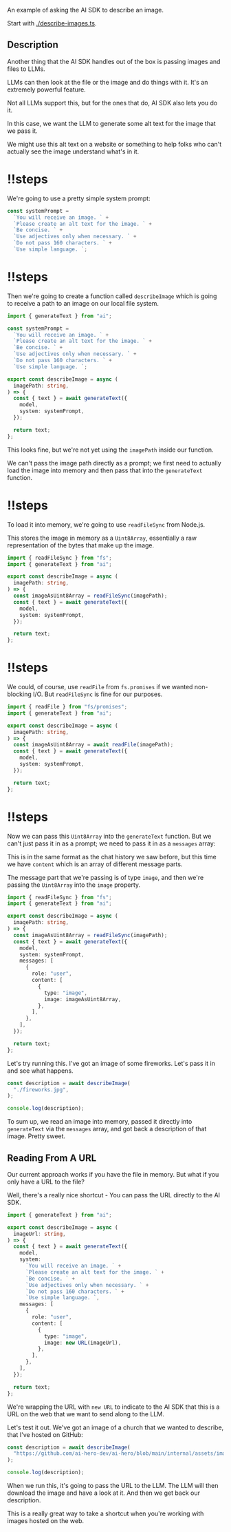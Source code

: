 An example of asking the AI SDK to describe an image.

Start with [./describe-images.ts](./describe-images.ts).

## Description

Another thing that the AI SDK handles out of the box is passing images and files to LLMs.

LLMs can then look at the file or the image and do things with it. It's an extremely powerful feature.

Not all LLMs support this, but for the ones that do, AI SDK also lets you do it.

In this case, we want the LLM to generate some alt text for the image that we pass it.

We might use this alt text on a website or something to help folks who can't actually see the image understand what's in it.

<Scrollycoding>

# !!steps

We're going to use a pretty simple system prompt:

```ts ! example.ts
const systemPrompt =
  `You will receive an image. ` +
  `Please create an alt text for the image. ` +
  `Be concise. ` +
  `Use adjectives only when necessary. ` +
  `Do not pass 160 characters. ` +
  `Use simple language. `;
```

# !!steps

Then we're going to create a function called `describeImage` which is going to receive a path to an image on our local file system.

```ts ! example.ts
import { generateText } from "ai";

const systemPrompt =
  `You will receive an image. ` +
  `Please create an alt text for the image. ` +
  `Be concise. ` +
  `Use adjectives only when necessary. ` +
  `Do not pass 160 characters. ` +
  `Use simple language. `;

export const describeImage = async (
  imagePath: string,
) => {
  const { text } = await generateText({
    model,
    system: systemPrompt,
  });

  return text;
};
```

</Scrollycoding>

This looks fine, but we're not yet using the `imagePath` inside our function.

We can't pass the image path directly as a prompt; we first need to actually load the image into memory and then pass that into the `generateText` function.

<Scrollycoding>

# !!steps

To load it into memory, we're going to use `readFileSync` from Node.js.

This stores the image in memory as a `Uint8Array`, essentially a raw representation of the bytes that make up the image.

```ts ! example.ts
import { readFileSync } from "fs";
import { generateText } from "ai";

export const describeImage = async (
  imagePath: string,
) => {
  const imageAsUint8Array = readFileSync(imagePath);
  const { text } = await generateText({
    model,
    system: systemPrompt,
  });

  return text;
};
```

# !!steps

We could, of course, use `readFile` from `fs.promises` if we wanted non-blocking I/O. But `readFileSync` is fine for our purposes.

```ts ! example.ts
import { readFile } from "fs/promises";
import { generateText } from "ai";

export const describeImage = async (
  imagePath: string,
) => {
  const imageAsUint8Array = await readFile(imagePath);
  const { text } = await generateText({
    model,
    system: systemPrompt,
  });

  return text;
};
```

# !!steps

Now we can pass this `Uint8Array` into the `generateText` function. But we can't just pass it in as a prompt; we need to pass it in as a `messages` array:

This is in the same format as the chat history we saw before, but this time we have `content` which is an array of different message parts.

The message part that we're passing is of type `image`, and then we're passing the `Uint8Array` into the `image` property.

```ts ! example.ts
import { readFileSync } from "fs";
import { generateText } from "ai";

export const describeImage = async (
  imagePath: string,
) => {
  const imageAsUint8Array = readFileSync(imagePath);
  const { text } = await generateText({
    model,
    system: systemPrompt,
    messages: [
      {
        role: "user",
        content: [
          {
            type: "image",
            image: imageAsUint8Array,
          },
        ],
      },
    ],
  });

  return text;
};
```

</Scrollycoding>

Let's try running this. I've got an image of some fireworks. Let's pass it in and see what happens.

```ts
const description = await describeImage(
  "./fireworks.jpg",
);

console.log(description);
```

To sum up, we read an image into memory, passed it directly into `generateText` via the `messages` array, and got back a description of that image. Pretty sweet.

## Reading From A URL

Our current approach works if you have the file in memory. But what if you only have a URL to the file?

Well, there's a really nice shortcut - You can pass the URL directly to the AI SDK.

```ts
import { generateText } from "ai";

export const describeImage = async (
  imageUrl: string,
) => {
  const { text } = await generateText({
    model,
    system:
      `You will receive an image. ` +
      `Please create an alt text for the image. ` +
      `Be concise. ` +
      `Use adjectives only when necessary. ` +
      `Do not pass 160 characters. ` +
      `Use simple language. `,
    messages: [
      {
        role: "user",
        content: [
          {
            type: "image",
            image: new URL(imageUrl),
          },
        ],
      },
    ],
  });

  return text;
};
```

We're wrapping the URL with `new URL` to indicate to the AI SDK that this is a URL on the web that we want to send along to the LLM.

Let's test it out. We've got an image of a church that we wanted to describe, that I've hosted on GitHub:

```ts
const description = await describeImage(
  "https://github.com/ai-hero-dev/ai-hero/blob/main/internal/assets/image.jpg?raw=true",
);

console.log(description);
```

When we run this, it's going to pass the URL to the LLM. The LLM will then download the image and have a look at it. And then we get back our description.

This is a really great way to take a shortcut when you're working with images hosted on the web.
